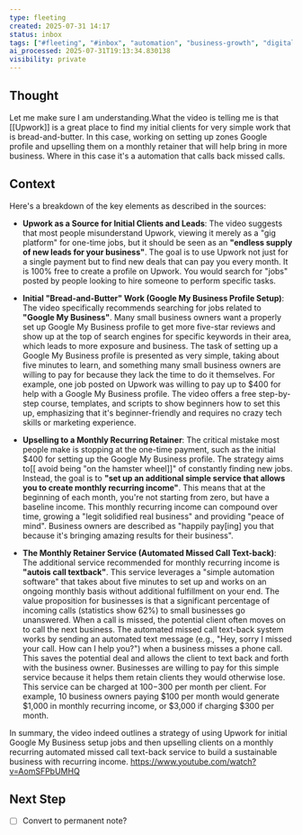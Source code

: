 ```yaml
---
type: fleeting
created: 2025-07-31 14:17
status: inbox
tags: ["#fleeting", "#inbox", "automation", "business-growth", "digital-sales", "entrepreneurship", "freelancing", "google-my-business"]
ai_processed: 2025-07-31T19:13:34.830138
visibility: private
---
```

<!--
NOTE: This file uses a static date for validation. For new notes, use:
created: 2025-07-31 14:17
-->

## Thought  
Let me make sure I am understanding.What the video is telling me is that [[Upwork]] is a great place to find my initial clients for very simple work that is bread-and-butter. In this case, working on setting up zones Google profile and upselling them on a monthly retainer that will help bring in more business. Where in this case it's a automation that calls back missed calls.

## Context  

Here's a breakdown of the key elements as described in the sources:

- **Upwork as a Source for Initial Clients and Leads**: The video suggests that most people misunderstand Upwork, viewing it merely as a "gig platform" for one-time jobs, but it should be seen as an **"endless supply of new leads for your business"**. The goal is to use Upwork not just for a single payment but to find new deals that can pay you every month. It is 100% free to create a profile on Upwork. You would search for "jobs" posted by people looking to hire someone to perform specific tasks.
    
- **Initial "Bread-and-Butter" Work (Google My Business Profile Setup)**: The video specifically recommends searching for jobs related to **"Google My Business"**. Many small business owners want a properly set up Google My Business profile to get more five-star reviews and show up at the top of search engines for specific keywords in their area, which leads to more exposure and business. The task of setting up a Google My Business profile is presented as very simple, taking about five minutes to learn, and something many small business owners are willing to pay for because they lack the time to do it themselves. For example, one job posted on Upwork was willing to pay up to $400 for help with a Google My Business profile. The video offers a free step-by-step course, templates, and scripts to show beginners how to set this up, emphasizing that it's beginner-friendly and requires no crazy tech skills or marketing experience.
    
- **Upselling to a Monthly Recurring Retainer**: The critical mistake most people make is stopping at the one-time payment, such as the initial $400 for setting up the Google My Business profile. The strategy aims to[[ avoid being "on the hamster wheel]]" of constantly finding new jobs. Instead, the goal is to **"set up an additional simple service that allows you to create monthly recurring income"**. This means that at the beginning of each month, you're not starting from zero, but have a baseline income. This monthly recurring income can compound over time, growing a "legit solidified real business" and providing "peace of mind". Business owners are described as "happily pay[ing] you that because it's bringing amazing results for their business".
    
- **The Monthly Retainer Service (Automated Missed Call Text-back)**: The additional service recommended for monthly recurring income is **"autois call textback"**. This service leverages a "simple automation software" that takes about five minutes to set up and works on an ongoing monthly basis without additional fulfillment on your end. The value proposition for businesses is that a significant percentage of incoming calls (statistics show 62%) to small businesses go unanswered. When a call is missed, the potential client often moves on to call the next business. The automated missed call text-back system works by sending an automated text message (e.g., "Hey, sorry I missed your call. How can I help you?") when a business misses a phone call. This saves the potential deal and allows the client to text back and forth with the business owner. Businesses are willing to pay for this simple service because it helps them retain clients they would otherwise lose. This service can be charged at $100-$300 per month per client. For example, 10 business owners paying $100 per month would generate $1,000 in monthly recurring income, or $3,000 if charging $300 per month.
    

In summary, the video indeed outlines a strategy of using Upwork for initial Google My Business setup jobs and then upselling clients on a monthly recurring automated missed call text-back service to build a sustainable business with recurring income.
https://www.youtube.com/watch?v=AomSFPbUMHQ

## Next Step  
- [ ] Convert to permanent note?
